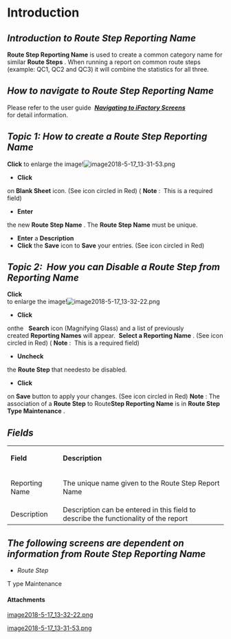# Introduction



## ***Introduction to Route Step Reporting Name***  


**Route Step Reporting Name** 
is used to create a common category name for similar **Route Steps** . When running a report on common route steps (example: QC1, QC2 and QC3) it will combine the statistics for all three.

## ***How to navigate to Route Step Reporting Name***  


Please refer to the user guide 
***[Navigating to iFactory Screens](/iFactory-JGP-MES/iFactory-JGP-MES-Home/iFactory-JGP-MS/CONTENT/Menu-Navigation/User-Guide-%2D-Navigating-to-iFactory-Groups-and-Screens.md)***  
for detail information.


## ***Topic 1: How to create a Route Step Reporting Name***  


**Click** 
to enlarge the image!![image2018-5-17_13-31-53.png](/.attachments/29919942.png)



- **Click**

on **Blank Sheet**  icon. (See icon circled in Red) (
**Note** :  This is a required field)
- **Enter**

the new **Route Step Name** . The **Route Step Name** must be unique.
- **Enter**
a **Description**  
- **Click**
the **Save** icon to **Save** your entries. (See icon circled in Red)


## ***Topic 2:  How you can Disable a Route Step from Reporting Name***  



**Click**  
to enlarge the image!![image2018-5-17_13-32-22.png](/.attachments/29919941.png)



- **Click**

onthe  
**Search** icon (Magnifying Glass) and a list of previously created **Reporting Names**  will appear.  **Select a Reporting Name** . (See icon circled in Red) (
**Note** :  This is a required field)
- **Uncheck**

the **Route Step** that needesto be disabled.
- **Click**

on **Save** button to apply your changes. (See icon circled in Red)
**Note** 
: The association of a **Route Step** to Route**Step Reporting Name** is in **Route Step Type Maintenance** . 

## ***Fields***  


<table class="confluenceTable"><colgroup><col /><col /></colgroup><tbody><tr><td class="confluenceTd"><p style="margin-left: 0.0px;"><strong>Field</strong></p></td><td class="confluenceTd"><p style="margin-left: 0.0px;"><strong>Description</strong></p></td></tr><tr><td class="confluenceTd"><p style="margin-left: 0.0px;">Reporting Name</p></td><td class="confluenceTd"><p style="margin-left: 0.0px;">The unique name given to the Route Step Report Name</p></td></tr><tr><td class="confluenceTd">Description</td><td class="confluenceTd">Description can be entered in this field to describe the functionality of the report</td></tr></tbody></table>




## ***The following screens are dependent on information from Route Step Reporting Name***  




- *Route Step*

T
ype Maintenance

#### Attachments

[image2018-5-17_13-32-22.png](/.attachments/29919941.png)
[image2018-5-17_13-31-53.png](/.attachments/29919942.png)
